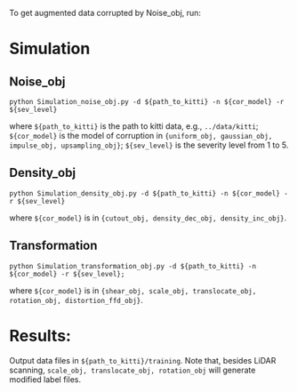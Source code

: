 To get augmented data corrupted by Noise_obj, run:

# Simulation

## Noise_obj
```
python Simulation_noise_obj.py -d ${path_to_kitti} -n ${cor_model} -r ${sev_level}
```
where `${path_to_kitti}` is the path to kitti data, e.g., `../data/kitti`; `${cor_model}` is the model of corruption in `{uniform_obj, gaussian_obj, impulse_obj, upsampling_obj}`; `${sev_level}` is the severity level from 1 to 5.

## Density_obj
```
python Simulation_density_obj.py -d ${path_to_kitti} -n ${cor_model} -r ${sev_level}
```
where `${cor_model}` is in `{cutout_obj, density_dec_obj, density_inc_obj}`.

## Transformation
```
python Simulation_transformation_obj.py -d ${path_to_kitti} -n ${cor_model} -r ${sev_level};
```
where `${cor_model}` is in `{shear_obj, scale_obj, translocate_obj, rotation_obj, distortion_ffd_obj}`.

# Results:
Output data files in `${path_to_kitti}/training`. Note that, besides LiDAR scanning, `scale_obj, translocate_obj, rotation_obj` will generate modified label files.

